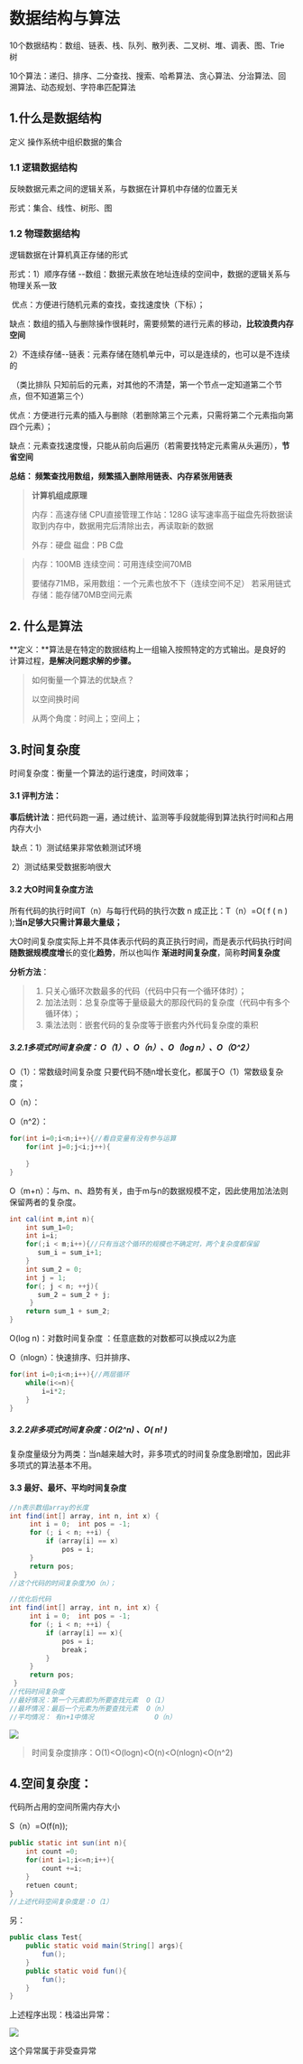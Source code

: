 # 数据结构与算法

10个数据结构：数组、链表、栈、队列、散列表、二叉树、堆、调表、图、Trie 树

10个算法：递归、排序、二分查找、搜索、哈希算法、贪心算法、分治算法、回溯算法、动态规划、字符串匹配算法

## 1.什么是数据结构

定义 操作系统中组织数据的集合

### 1.1 逻辑数据结构

反映数据元素之间的逻辑关系，与数据在计算机中存储的位置无关

形式：集合、线性、树形、图

### 1.2 物理数据结构

逻辑数据在计算机真正存储的形式

形式：1）顺序存储 --数组：数据元素放在地址连续的空间中，数据的逻辑关系与物理关系一致

​                 优点：方便进行随机元素的查找，查找速度快（下标）；

​                 缺点：数组的插入与删除操作很耗时，需要频繁的进行元素的移动，**比较浪费内存空间**

​           2）不连续存储--链表：元素存储在随机单元中，可以是连续的，也可以是不连续的

​            （类比排队 只知前后的元素，对其他的不清楚，第一个节点一定知道第二个节点，但不知道第三个）

​            	优点：方便进行元素的插入与删除（若删除第三个元素，只需将第二个元素指向第四个元素）；

​		缺点：元素查找速度慢，只能从前向后遍历（若需要找特定元素需从头遍历），**节省空间**

**总结： 频繁查找用数组，频繁插入删除用链表、内存紧张用链表**

> **计算机组成原理**
>
> 内存：高速存储 CPU直接管理工作站：128G  读写速率高于磁盘先将数据读取到内存中，数据用完后清除出去，再读取新的数据
>
> 外存：硬盘  磁盘：PB  C盘 

> 内存：100MB      连续空间：可用连续空间70MB
>
> 要储存71MB，采用数组：一个元素也放不下（连续空间不足）   若采用链式存储：能存储70MB空间元素



## 2. 什么是算法

**定义：**算法是在特定的数据结构上一组输入按照特定的方式输出。是良好的计算过程，**是解决问题求解的步骤。**

> 如何衡量一个算法的优缺点？
>
> 以空间换时间
>
> 从两个角度：时间上；空间上；

## 3.时间复杂度

时间复杂度：衡量一个算法的运行速度，时间效率；

#### 3.1 评判方法：

**事后统计法**：把代码跑一遍，通过统计、监测等手段就能得到算法执行时间和占用内存大小

​                        缺点：1）测试结果非常依赖测试环境

​                                    2）测试结果受数据影响很大

#### 3.2 大O时间复杂度方法

所有代码的执行时间T（n）与每行代码的执行次数 n 成正比：T（n）=O( f ( n ) );**当n足够大只需计算最大量级；**

大O时间复杂度实际上并不具体表示代码的真正执行时间，而是表示代码执行时间**随数据规模度增**长的变化**趋势**，所以也叫作 **渐进时间复杂度**，简称**时间复杂度**  

**分析方法**：

> 1. 只关心循环次数最多的代码（代码中只有一个循环体时）；
> 2. 加法法则：总复杂度等于量级最大的那段代码的复杂度（代码中有多个循环体）；
> 3. 乘法法则：嵌套代码的复杂度等于嵌套内外代码复杂度的乘积



##### 3.2.1**多项式时间复杂度： O（1）、O（n）、O（log n）、O（O^2）**

O（1）：常数级时间复杂度  只要代码不随n增长变化，都属于O（1）常数级复杂度；

O（n）：

O（n^2）：

````java
for(int i=0;i<n;i++){//看自变量有没有参与运算
    for(int j=0;j<i;j++){
        
    }
}
````

O（m+n）：与m、n、趋势有关，由于m与n的数据规模不定，因此使用加法法则保留两者的复杂度。

```java
int cal(int m,int n){
    int sum_1=0;
    int i=i;
    for(;i < m;i++){//只有当这个循环的规模也不确定时，两个复杂度都保留
       sum_i = sum_i+1;
    }
    int sum_2 = 0;
    int j = 1;
    for(; j < n; ++j){
       sum_2 = sum_2 + j;
     }
    return sum_1 + sum_2;
}
```

O(log n)：对数时间复杂度 ：任意底数的对数都可以换成以2为底

O（nlogn）：快速排序、归并排序、

````java
for(int i=0;i<n;i++){//两层循环
    while(i<=n){
        i=i*2;
    }
}
````



##### 3.2.2**非多项式时间复杂度：O(2^n) 、O( n! )**

复杂度量级分为两类：当n越来越大时，非多项式的时间复杂度急剧增加，因此非多项式的算法基本不用。



#### 3.3 最好、最坏、平均时间复杂度

````java
//n表示数组array的长度
int find(int[] array, int n, int x) { 
     int i = 0;  int pos = -1;  
     for (; i < n; ++i) {    
         if (array[i] == x)
             pos = i; 
     }  
     return pos; 
 }
//这个代码的时间复杂度为O（n）；
````

```java
//优化后代码
int find(int[] array, int n, int x) { 
     int i = 0;  int pos = -1;  
     for (; i < n; ++i) {    
         if (array[i] == x){
             pos = i; 
             break；
         }
     }  
     return pos; 
 }
//代码时间复杂度
//最好情况：第一个元素即为所要查找元素  O（1）
//最坏情况：最后一个元素为所要查找元素  O（n）
//平均情况： 有n+1中情况               O（n）
```

![](E:\javaclass\时间复杂度分析.png)

> 时间复杂度排序：O(1)<O(logn)<O(n)<O(nlogn)<O(n^2)

## 4.空间复杂度：

代码所占用的空间所需内存大小

S（n）=O(f(n));

```java
public static int sun(int n){
    int count =0;
    for(int i=1;i<=n;i++){
        count +=i;
    }
    retuen count;
}
//上述代码空间复杂度是：O（1） 
```

另：  

```java
public class Test{
    public static void main(String[] args){
        fun();
    }
    public static void fun(){
        fun();
    }
}
```

上述程序出现：栈溢出异常：

![](E:\javaclass\栈溢出异常.png)

这个异常属于非受查异常















